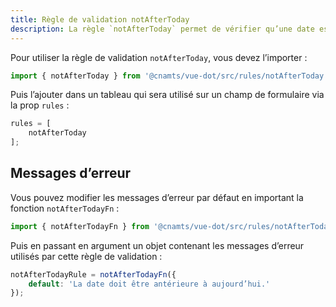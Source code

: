 ```yaml
---
title: Règle de validation notAfterToday
description: La règle `notAfterToday` permet de vérifier qu’une date est antérieure à la date du jour.
---
```


<doc-tabs>

<doc-tab-item label="Utilisation">

Pour utiliser la règle de validation `notAfterToday`, vous devez l’importer :

```ts
import { notAfterToday } from '@cnamts/vue-dot/src/rules/notAfterToday';
```

Puis l’ajouter dans un tableau qui sera utilisé sur un champ de formulaire via la prop `rules` :

```ts
rules = [
	notAfterToday
];
```

## Messages d’erreur

Vous pouvez modifier les messages d’erreur par défaut en important la fonction `notAfterTodayFn` :

```ts
import { notAfterTodayFn } from '@cnamts/vue-dot/src/rules/notAfterTodayFn';
```

Puis en passant en argument un objet contenant les messages d’erreur utilisés par cette règle de validation :

```ts
notAfterTodayRule = notAfterTodayFn({
	default: 'La date doit être antérieure à aujourd’hui.'
});
```

</doc-tab-item>

<doc-tab-item label="API">
<doc-api name="rules/not-after-today"></doc-api>
</doc-tab-item>

</doc-tabs>
